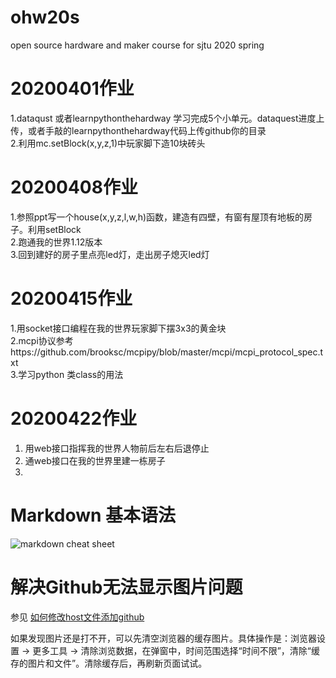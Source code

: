 # ohw20s
open source hardware and maker course for sjtu 2020 spring

# 20200401作业

1.dataqust 或者learnpythonthehardway 学习完成5个小单元。dataquest进度上传，或者手敲的learnpythonthehardway代码上传github你的目录  
2.利用mc.setBlock(x,y,z,1)中玩家脚下造10块砖头  

# 20200408作业

1.参照ppt写一个house(x,y,z,l,w,h)函数，建造有四壁，有窗有屋顶有地板的房子。利用setBlock   
2.跑通我的世界1.12版本  
3.回到建好的房子里点亮led灯，走出房子熄灭led灯  

# 20200415作业
1.用socket接口编程在我的世界玩家脚下摆3x3的黄金块  
2.mcpi协议参考https://github.com/brooksc/mcpipy/blob/master/mcpi/mcpi_protocol_spec.txt  
3.学习python 类class的用法  

# 20200422作业
1. 用web接口指挥我的世界人物前后左右后退停止
2. 通web接口在我的世界里建一栋房子
3. 

# Markdown 基本语法
![markdown cheat sheet](https://github.com/shiep18/EIS2020/blob/master/markdowncheatsheet.JPG)

# 解决Github无法显示图片问题
参见 [如何修改host文件添加github](http://blog.csdn.net/weixin_42128813/article/details/102915578)

如果发现图片还是打不开，可以先清空浏览器的缓存图片。具体操作是：浏览器设置 -> 更多工具 -> 清除浏览数据，在弹窗中，时间范围选择“时间不限”，清除“缓存的图片和文件”。清除缓存后，再刷新页面试试。

